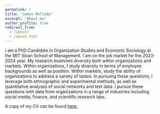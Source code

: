 ```yaml
---
permalink: /
title: "James Mellody"
excerpt: "About me"
author_profile: true
redirect_from: 
  - /about/
  - /about.html
---
```


I am a PhD Candidate in Organization Studies and Economic Sociology at the MIT Sloan School of Management. I am on the job market for the 2023-2024 year. My research examines diversity both within organizations and markets. Within organizations, I study diversity in terms of employee backgrounds as well as position. Within markets, study the ability of organizations to address a variety of tastes. In pursuing these questions, I leverage both ethnographic and experimental methods, as well as quantitative analyses of social networks and text data. I pursue these questions with data from organizations in a range of industries including social media, finance, and scientific research labs.

A copy of my CV can be found <a href="files/Mellody_CV_2023.pdf" target="_blank">here.</a>